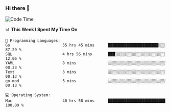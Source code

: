 ### Hi there 👋

<!--
**CrazyCollin/crazycollin** is a ✨ _special_ ✨ repository because its `README.md` (this file) appears on your GitHub profile.

Here are some ideas to get you started:

- 🔭 I’m currently working on ...
- 🌱 I’m currently learning ...
- 👯 I’m looking to collaborate on ...
- 🤔 I’m looking for help with ...
- 💬 Ask me about ...
- 📫 How to reach me: ...
- 😄 Pronouns: ...
- ⚡ Fun fact: ...
-->

<!--START_SECTION:waka-->
![Code Time](http://img.shields.io/badge/Code%20Time-1%2C883%20hrs%2029%20mins-blue)

📊 **This Week I Spent My Time On** 

```text
💬 Programming Languages: 
Go                       35 hrs 45 mins      ██████████████████████░░░   87.29 % 
SQL                      4 hrs 56 mins       ███░░░░░░░░░░░░░░░░░░░░░░   12.06 % 
YAML                     8 mins              ░░░░░░░░░░░░░░░░░░░░░░░░░   00.33 % 
Text                     3 mins              ░░░░░░░░░░░░░░░░░░░░░░░░░   00.13 % 
go.mod                   3 mins              ░░░░░░░░░░░░░░░░░░░░░░░░░   00.13 % 

💻 Operating System: 
Mac                      40 hrs 58 mins      █████████████████████████   100.00 % 
```


<!--END_SECTION:waka-->
